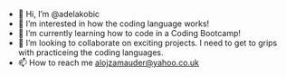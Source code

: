 - 👋 Hi, I’m @adelakobic
- 👀 I’m interested in how the coding language works!
- 🌱 I’m currently learning how to code in a Coding Bootcamp!
- 💞️ I’m looking to collaborate on exciting projects. I need to get to grips with practiceing the coding languages. 
- 📫 How to reach me alojzamauder@yahoo.co.uk 

<!---
adelakobic/adelakobic is a ✨ special ✨ repository because its `README.md` (this file) appears on your GitHub profile.
You can click the Preview link to take a look at your changes.
--->
